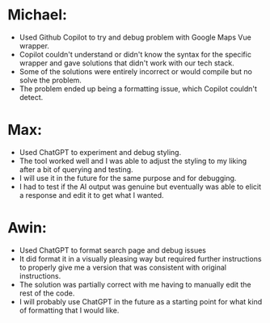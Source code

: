 # Michael:
- Used Github Copilot to try and debug problem with Google Maps Vue wrapper.
- Copilot couldn't understand or didn't know the syntax for the specific wrapper and gave solutions that didn't work with our tech stack.
- Some of the solutions were entirely incorrect or would compile but no solve the problem.
- The problem ended up being a formatting issue, which Copilot couldn't detect.

# Max:
- Used ChatGPT to experiment and debug styling.
- The tool worked well and I was able to adjust the styling to my liking after a bit of querying and testing.
- I will use it in the future for the same purpose and for debugging.
- I had to test if the AI output was genuine but eventually was able to elicit a response and edit it to get what I wanted.

# Awin:
- Used ChatGPT to format search page and debug issues
- It did format it in a visually pleasing way but required further instructions to properly give me a version that was consistent with original instructions.
- The solution was partially correct with me having to manually edit the rest of the code.
- I will probably use ChatGPT in the future as a starting point for what kind of formatting that I would like.
